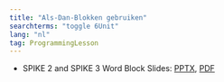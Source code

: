 ```yaml
---
title: "Als-Dan-Blokken gebruiken"
searchterms: "toggle 6Unit"
lang: "nl"
tag: ProgrammingLesson
---
```

 <ul>
 <li class="ng-binding">SPIKE 2 and SPIKE 3 Word Block Slides:
 <a href="ProgrammingLessons/AlsDanBlokken.pptx">PPTX</a>,
 <a href="ProgrammingLessons/AlsDanBlokken.pdf">PDF</a>
 </li>

 </ul>
